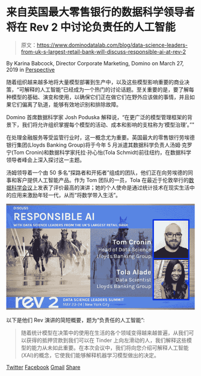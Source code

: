 # 来自英国最大零售银行的数据科学领导者将在 Rev 2 中讨论负责任的人工智能

> 原文：<https://www.dominodatalab.com/blog/data-science-leaders-from-uk-s-largest-retail-bank-will-discuss-responsible-ai-at-rev-2>

By Karina Babcock, Director Corporate Marketing, Domino on March 27, 2019 in [Perspective](/blog/perspective/)

随着组织越来越多地将大量模型部署到生产中，以及这些模型影响重要的商业决策，“可解释的人工智能”已经成为一个热门的讨论话题。至关重要的是，要了解每种模型的基础、演变和使用，以确保它们正在做它们在野外应该做的事情，并且如果它们偏离了轨道，能够有效地识别和排除故障。

Domino 首席数据科学家 Josh Poduska 解释说，“在更广泛的模型管理框架的背景下，我们将允许组织掌握每个模型的活动、成本和影响的支柱称为‘模型治理’。”"

在处理金融服务等受监管行业时，这一概念尤为重要。英国最大的零售银行劳埃德银行集团(Lloyds Banking Group)将于今年 5 月派遣其数据科学负责人汤姆·克罗宁(Tom Cronin)和数据科学家托拉·孙心怡(Tola Schmidt)前往纽约，在数据科学领导者峰会上深入探讨这一主题。

汤姆领导着一个由 50 多名“探路者和开拓者”组成的团队，他们正在向劳埃德的同事和客户提供人工智能产品。作为 Tom 团队的一员，Tola 在最近于伦敦举行的[数据科学会议](https://popup.dominodatalab.com/london/)上发表了评价最高的演讲；她的个人使命是通过统计技术在现实生活中的应用来激励年轻一代，从而“将数学带入生活”。

![](img/f95ba092ef32f60a2ca8b0294c1ad312.png)

以下是他们 Rev 演讲的简短概要，题为“负责任的人工智能”:

> 随着统计模型在决策中的使用在生活的各个领域变得越来越普遍，从我们可以获得的抵押贷款到我们可以在 Tinder 上向左滑动的人，我们解释这些模型的能力从未如此重要。在本次会议中，我们将向您介绍可解释人工智能(XAI)的概念，它使我们能够解释机器学习模型做出的决定。

[Twitter](/#twitter) [Facebook](/#facebook) [Gmail](/#google_gmail) [Share](https://www.addtoany.com/share#url=https%3A%2F%2Fwww.dominodatalab.com%2Fblog%2Fdata-science-leaders-from-uk-s-largest-retail-bank-will-discuss-responsible-ai-at-rev-2%2F&title=Data%20Science%20Leaders%20from%20UK%E2%80%99s%20Largest%20Retail%20Bank%20Will%20Discuss%20Responsible%20AI%20at%20Rev%202)